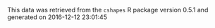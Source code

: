 This data was retrieved from the `cshapes` R package version
0.5.1
and generated on
2016-12-12 23:01:45
